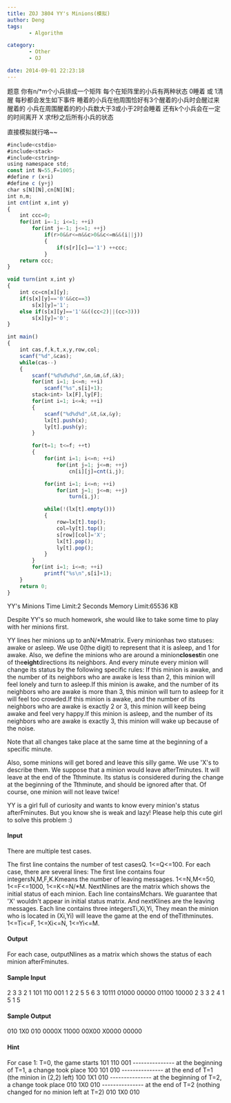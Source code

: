 ```yaml
---
title: ZOJ 3804 YY's Minions(模拟)
author: Deng
tags: 
       - Algorithm

category: 
       - Other
       - OJ

date: 2014-09-01 22:23:18
---
```

题意 你有n/*m个小兵排成一个矩阵 每个在矩阵里的小兵有两种状态 0睡着 或 1清醒 每秒都会发生如下事件 睡着的小兵在他周围恰好有3个醒着的小兵时会醒过来 醒着的 小兵在周围醒着的的小兵数大于3或小于2时会睡着 还有k个小兵会在一定的时间离开 X 求f秒之后所有小兵的状态

直接模拟就行咯~~

```js 
#include<cstdio>
#include<stack>
#include<cstring>
using namespace std;
const int N=55,F=1005;
#define r (x+i)
#define c (y+j)
char s[N][N],cn[N][N];
int n,m;
int cnt(int x,int y)
{
    int ccc=0;
    for(int i=-1; i<=1; ++i)
        for(int j=-1; j<=1; ++j)
            if(r>0&&r<=n&&c>0&&c<=m&&(i||j))
            {
                if(s[r][c]=='1') ++ccc;
            }
    return ccc;
}

void turn(int x,int y)
{
    int cc=cn[x][y];
    if(s[x][y]=='0'&&cc==3)
        s[x][y]='1';
    else if(s[x][y]=='1'&&((cc<2)||(cc>3)))
        s[x][y]='0';
}

int main()
{
    int cas,f,k,t,x,y,row,col;
    scanf("%d",&cas);
    while(cas--)
    {
        scanf("%d%d%d%d",&n,&m,&f,&k);
        for(int i=1; i<=n; ++i)
            scanf("%s",s[i]+1);
        stack<int> lx[F],ly[F];
        for(int i=1; i<=k; ++i)
        {
            scanf("%d%d%d",&t,&x,&y);
            lx[t].push(x);
            ly[t].push(y);
        }

        for(t=1; t<=f; ++t)
        {
            for(int i=1; i<=n; ++i)
                for(int j=1; j<=m; ++j)
                    cn[i][j]=cnt(i,j);

            for(int i=1; i<=n; ++i)
                for(int j=1; j<=m; ++j)
                    turn(i,j);

            while(!(lx[t].empty()))
            {
                row=lx[t].top();
                col=ly[t].top();
                s[row][col]='X';
                lx[t].pop();
                ly[t].pop();
            }
        }
        for(int i=1; i<=n; ++i)
            printf("%s\n",s[i]+1);
    }
    return 0;
}
```
  YY's Minions    Time Limit:2 Seconds  Memory Limit:65536 KB

Despite YY's so much homework, she would like to take some time to play with her minions first.

YY lines her minions up to anN/*Mmatrix. Every minionhas two statuses: awake or asleep. We use 0(the digit) to represent that it is asleep, and 1 for awake. Also, we define the minions who are around a minion**closest**in one of the**eight**directions its neighbors. And every minute every minion will change its status by the following specific rules:
If this minion is awake, and the number of its neighbors who are awake is less than 2, this minion will feel lonely and turn to asleep.If this minion is awake, and the number of its neighbors who are awake is more than 3, this minion will turn to asleep for it will feel too crowded.If this minion is awake, and the number of its neighbors who are awake is exactly 2 or 3, this minion will keep being awake and feel very happy.If this minion is asleep, and the number of its neighbors who are awake is exactly 3, this minion will wake up because of the noise.

Note that all changes take place at the same time at the beginning of a specific minute.

Also, some minions will get bored and leave this silly game. We use 'X's to describe them. We suppose that a minion would leave afterTminutes. It will leave at the end of the Tthminute. Its status is considered during the change at the beginning of the Tthminute, and should be ignored after that. Of course, one minion will not leave twice!

YY is a girl full of curiosity and wants to know every minion's status afterFminutes. But you know she is weak and lazy! Please help this cute girl to solve this problem :)

#### Input

There are multiple test cases.

The first line contains the number of test casesQ. 1<=Q<=100.
For each case, there are several lines:
The first line contains four integersN,M,F,K.Kmeans the number of leaving messages. 1<=N,M<=50, 1<=F<=1000, 1<=K<=N/*M.
NextNlines are the matrix which shows the initial status of each minion. Each line containsMchars. We guarantee that 'X' wouldn't appear in initial status matrix.
And nextKlines are the leaving messages. Each line contains three integersTi,Xi,Yi, They mean the minion who is located in (Xi,Yi) will leave the game at the end of theTithminutes. 1<=Ti<=F, 1<=Xi<=N, 1<=Yi<=M.

#### Output

For each case, outputNlines as a matrix which shows the status of each minion afterFminutes.

#### Sample Input

2 3 3 2 1 101 110 001 1 2 2 5 5 6 3 10111 01000 00000 01100 10000 2 3 3 2 4 1 5 1 5

#### Sample Output

010 1X0 010 0000X 11000 00X00 X0000 00000

#### Hint

For case 1: T=0, the game starts 101 110 001 --------------- at the beginning of T=1, a change took place 100 101 010 --------------- at the end of T=1 (the minion in (2,2) left) 100 1X1 010 --------------- at the beginning of T=2, a change took place 010 1X0 010 --------------- at the end of T=2 (nothing changed for no minion left at T=2) 010 1X0 010

﻿﻿